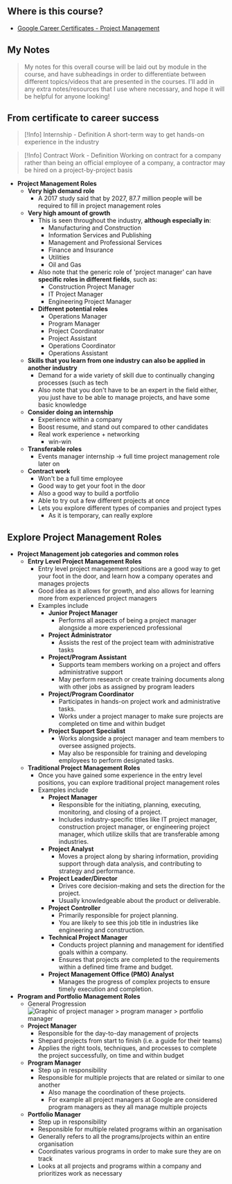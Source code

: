 ## Where is this course?
- [Google Career Certificates - Project Management](https://www.coursera.org/professional-certificates/google-project-management)

## My Notes
> My notes for this overall course will be laid out by module in the course, and have subheadings in order to differentiate between different topics/videos that are presented in the courses. I'll add in any extra notes/resources that I use where necessary, and hope it will be helpful for anyone looking!

## From certificate to career success

> [!Info] Internship - Definition
> A short-term way to get hands-on experience in the industry

> [!Info] Contract Work - Definition
> Working on contract for a company rather than being an official employee of a company, a contractor may be hired on a project-by-project basis

- **Project Management Roles**
	- **Very high demand role**
		- A 2017 study said that by 2027, 87.7 million people will be required to fill in project management roles
	- **Very high amount of growth**
		- This is seen throughout the industry, **although especially in**:
			- Manufacturing and Construction
			- Information Services and Publishing
			- Management and Professional Services
			- Finance and Insurance
			- Utilities
			- Oil and Gas
		- Also note that the generic role of 'project manager' can have **specific roles in different fields**, such as:
			- Construction Project Manager
			- IT Project Manager
			- Engineering Project Manager
		- **Different potential roles**
			- Operations Manager
			- Program Manager
			- Project Coordinator
			- Project Assistant
			- Operations Coordinator
			- Operations Assistant
	- **Skills that you learn from one industry can also be applied in another industry**
		- Demand for a wide variety of skill due to continually changing processes (such as tech
		- Also note that you don't have to be an expert in the field either, you just have to be able to manage projects, and have some basic knowledge
	- **Consider doing an internship**
		- Experience within a company
		- Boost resume, and stand out compared to other candidates
		- Real work experience + networking
			- win-win
	- **Transferable roles**
		- Events manager internship -> full time project management role later on
	- **Contract work**
		- Won't be a full time employee
		- Good way to get your foot in the door
		- Also a good way to build a portfolio
		- Able to try out a few different projects at once
		- Lets you explore different types of companies and project types
			- As it is temporary, can really explore


## Explore Project Management Roles
- **Project Management job categories and common roles**
	- **Entry Level Project Management Roles**
		- Entry level project management positions are a good way to get your foot in the door, and learn how a company operates and manages projects
		- Good idea as it allows for growth, and also allows for learning more from experienced project managers
		- Examples include
			- **Junior Project Manager**
				- Performs all aspects of being a project manager alongside a more experienced professional
			- **Project Administrator**
				- Assists the rest of the project team with administrative tasks
			- **Project/Program Assistant**
				- Supports team members working on a project and offers administrative support
				- May perform research or create training documents along with other jobs as assigned by program leaders
			- **Project/Program Coordinator**
				- Participates in hands-on project work and administrative tasks. 
				- Works under a project manager to make sure projects are completed on time and within budget
			- **Project Support Specialist**
				- Works alongside a project manager and team members to oversee assigned projects. 
				- May also be responsible for training and developing employees to perform designated tasks.
	- **Traditional Project Management Roles**
		- Once you have gained some experience in the entry level positions, you can explore traditional project management roles
		- Examples include
			- **Project Manager**
				- Responsible for the initiating, planning, executing, monitoring, and closing of a project. 
				- Includes industry-specific titles like IT project manager, construction project manager, or engineering project manager, which utilize skills that are transferable among industries.
			- **Project Analyst**
				- Moves a project along by sharing information, providing support through data analysis, and contributing to strategy and performance.
			- **Project Leader/Director**
				- Drives core decision-making and sets the direction for the project. 
				- Usually knowledgeable about the product or deliverable.
			- **Project Controller**
				- Primarily responsible for project planning. 
				- You are likely to see this job title in industries like engineering and construction.
			- **Technical Project Manager**
				- Conducts project planning and management for identified goals within a company. 
				- Ensures that projects are completed to the requirements within a defined time frame and budget.
			- **Project Management Office (PMO) Analyst**
				- Manages the progress of complex projects to ensure timely execution and completion.
- **Program and Portfolio Management Roles**
	- General Progression![Graphic of project manager > program manager > portfolio manager](https://d3c33hcgiwev3.cloudfront.net/imageAssetProxy.v1/EBTy61fHRGSU8utXx-Rkdw_8a0eb610f69448eeb2c9969d86b70f92_Google_Readings_Stills_PGM_C6-Resume-Graphics-1-.png?expiry=1671580800000&hmac=hLMsdgI5oVxN3q71Jb1ScUokr-bGALA-UuKWhjjVwig)
	- **Project Manager**
		- Responsible for the day-to-day management of projects
		- Shepard projects from start to finish (i.e. a guide for their teams)
		- Applies the right tools, techniques, and processes to complete the project successfully, on time and within budget
	- **Program Manager**
		- Step up in responsibility
		- Responsible for multiple projects that are related or similar to one another
			- Also manage the coordination of these projects.
			- For example all project managers at Google are considered program managers as they all manage multiple projects
	- **Portfolio Manager**
		- Step up in responsibility
		- Responsible for multiple related programs within an organisation
		- Generally refers to all the programs/projects within an entire organisation
		- Coordinates various programs in order to make sure they are on track
		- Looks at all projects and programs within a company and prioritizes work as necessary